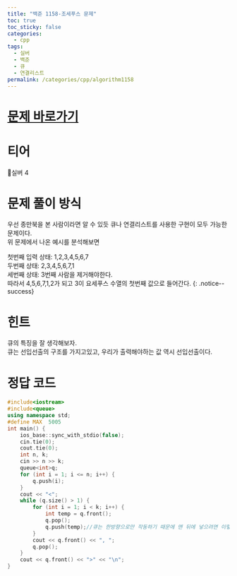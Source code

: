 ```yaml
---
title: "백준 1158-조세푸스 문제"
toc: true
toc_sticky: false
categories:
  - cpp
tags:
  - 실버
  - 백준
  - 큐
  - 연결리스트
permalink: /categories/cpp/algorithm1158
---
```

# [문제 바로가기](https://www.acmicpc.net/problem/1158)
# 티어
🥈실버 4
# 문제 풀이 방식
우선 종만북을 본 사람이라면 알 수 있듯 큐나 연결리스트를 사용한 구현이 모두 가능한 문제이다.<br>
위 문제에서 나온 예시를 분석해보면<br>

첫번째 입력 상태: 1,2,3,4,5,6,7<br>
두번째 상태: 2,3,4,5,6,7,1<br>
세번째 상태: 3번째 사람을 제거해야한다.<br>
따라서 4,5,6,7,1,2가 되고 3이 요세푸스 수열의 첫번째 값으로 들어간다.
{: .notice--success}
# 힌트
큐의 특징을 잘 생각해보자.<br>
큐는 선입선출의 구조를 가지고있고, 우리가 출력해야하는 값 역시 선입선출이다.
# 정답 코드
```c++
#include<iostream>
#include<queue>
using namespace std;
#define MAX  5005
int main() {
	ios_base::sync_with_stdio(false);
	cin.tie(0);
	cout.tie(0);
	int n, k;
	cin >> n >> k;
	queue<int>q;
	for (int i = 1; i <= n; i++) {
		q.push(i);
	}
	cout << "<";
	while (q.size() > 1) {
		for (int i = 1; i < k; i++) {
			int temp = q.front();
			q.pop();
			q.push(temp);//큐는 한방향으로만 작동하기 때문에 맨 뒤에 넣으려면 이렇게 해야
		}
		cout << q.front() << ", ";
		q.pop();
	}
	cout << q.front() << ">" << "\n";
}
``` 
